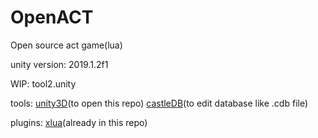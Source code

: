 # OpenACT
Open source act game(lua)

unity version: 2019.1.2f1

WIP:
tool2.unity

tools:
[unity3D](https://www.unity3d.com)(to open this repo)
[castleDB](http://castledb.org)(to edit database like .cdb file)

plugins:
[xlua](https://github.com/Tencent/xLua)(already in this repo)
